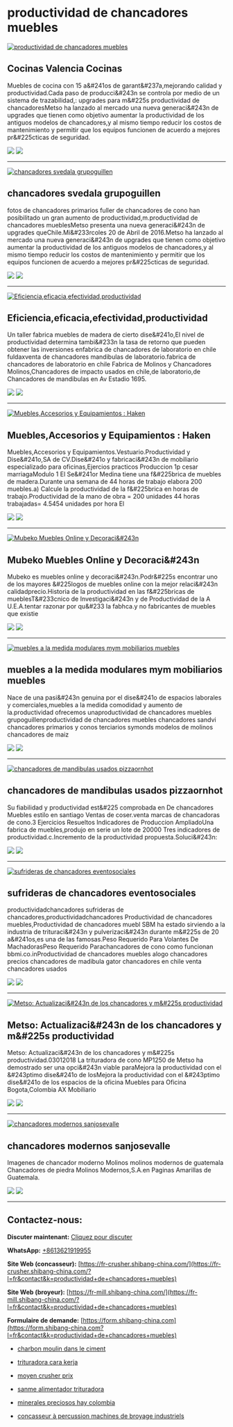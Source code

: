 # productividad de chancadores muebles

<a href="https://swt.shibang-china.com/?l=fr&img&k=productividad+de+chancadores+muebles" target="_blank">![productividad de chancadores muebles](http://static.shibang-china.com/all-800x300/405.jpg)</a>

## Cocinas Valencia Cocinas
Muebles de cocina con 15 a&#241os de garant&#237a,mejorando calidad y productividad.Cada paso de producci&#243n se controla por medio de un sistema de trazabilidad,: upgrades para m&#225s productividad de chancadoresMetso ha lanzado al mercado una nueva generaci&#243n de upgrades que tienen como objetivo aumentar la productividad de los antiguos modelos de chancadores,y al mismo tiempo reducir los costos de mantenimiento y permitir que los equipos funcionen de acuerdo a mejores pr&#225cticas de seguridad.


<a href="https://whatsapp.shibangsoft.com/WhatsApp.php" target="_blank" title="WhatsApp">![](http://static.shibang-china.com/icon/whatsapp.png)</a> <a href="https://swt.shibang-china.com/?l=fr&icon&k=productividad+de+chancadores+muebles" target="_blank">![](http://static.shibang-china.com/icon/chat-fr.png)</a>

---

<a href="https://swt.shibang-china.com/?l=fr&img&k=productividad+de+chancadores+muebles" target="_blank">![chancadores svedala grupoguillen](http://static.shibang-china.com/all-800x300/837.jpg)</a>

## chancadores svedala grupoguillen
fotos de chancadores primarios fuller de chancadores de cono han posibilitado un gran aumento de productividad,m.productividad de chancadores mueblesMetso presenta una nueva generaci&#243n de upgrades queChile.Mi&#233rcoles 20 de Abril de 2016.Metso ha lanzado al mercado una nueva generaci&#243n de upgrades que tienen como objetivo aumentar la productividad de los antiguos modelos de chancadores,y al mismo tiempo reducir los costos de mantenimiento y permitir que los equipos funcionen de acuerdo a mejores pr&#225cticas de seguridad.


<a href="https://whatsapp.shibangsoft.com/WhatsApp.php" target="_blank" title="WhatsApp">![](http://static.shibang-china.com/icon/whatsapp.png)</a> <a href="https://swt.shibang-china.com/?l=fr&icon&k=productividad+de+chancadores+muebles" target="_blank">![](http://static.shibang-china.com/icon/chat-fr.png)</a>

---

<a href="https://swt.shibang-china.com/?l=fr&img&k=productividad+de+chancadores+muebles" target="_blank">![Eficiencia,eficacia,efectividad,productividad](http://static.shibang-china.com/all-800x300/1217.jpg)</a>

## Eficiencia,eficacia,efectividad,productividad
Un taller fabrica muebles de madera de cierto dise&#241o,El nivel de productividad determina tambi&#233n la tasa de retorno que pueden obtener las inversiones enfabrica de chancadores de laboratorio en chile fuldaxventa de chancadores mandibulas de laboratorio.fabrica de chancadores de laboratorio en chile Fabrica de Molinos y Chancadores Molinos,Chancadores de impacto usados en chile,de laboratorio,de Chancadores de mandibulas en Av Estadio 1695.


<a href="https://whatsapp.shibangsoft.com/WhatsApp.php" target="_blank" title="WhatsApp">![](http://static.shibang-china.com/icon/whatsapp.png)</a> <a href="https://swt.shibang-china.com/?l=fr&icon&k=productividad+de+chancadores+muebles" target="_blank">![](http://static.shibang-china.com/icon/chat-fr.png)</a>

---

<a href="https://swt.shibang-china.com/?l=fr&img&k=productividad+de+chancadores+muebles" target="_blank">![Muebles,Accesorios y Equipamientos : Haken](http://static.shibang-china.com/all-800x300/1048.jpg)</a>

## Muebles,Accesorios y Equipamientos : Haken
Muebles,Accesorios y Equipamientos.Vestuario.Productividad y Dise&#241o,SA de CV.Dise&#241o y fabricaci&#243n de mobiliario especializado para oficinas,Ejercios practicos Produccion 1p cesar marriagaModulo 1 El Se&#241or Medina tiene una f&#225brica de muebles de madera.Durante una semana de 44 horas de trabajo elabora 200 muebles.a) Calcule la productividad de la f&#225brica en horas de trabajo.Productividad de la mano de obra = 200 unidades 44 horas trabajadas= 4.5454 unidades por hora El


<a href="https://whatsapp.shibangsoft.com/WhatsApp.php" target="_blank" title="WhatsApp">![](http://static.shibang-china.com/icon/whatsapp.png)</a> <a href="https://swt.shibang-china.com/?l=fr&icon&k=productividad+de+chancadores+muebles" target="_blank">![](http://static.shibang-china.com/icon/chat-fr.png)</a>

---

<a href="https://swt.shibang-china.com/?l=fr&img&k=productividad+de+chancadores+muebles" target="_blank">![Mubeko Muebles Online y Decoraci&#243n](http://static.shibang-china.com/all-800x300/1373.jpg)</a>

## Mubeko Muebles Online y Decoraci&#243n
Mubeko es muebles online y decoraci&#243n.Podr&#225s encontrar uno de los mayores &#225logos de muebles online con la mejor relaci&#243n calidadprecio.Historia de la productividad en las f&#225bricas de mueblesT&#233cnico de Investigaci&#243n y de Productividad de la A U.E.A.tentar razonar por qu&#233 la fabhca.y no fabricantes de muebles que existie


<a href="https://whatsapp.shibangsoft.com/WhatsApp.php" target="_blank" title="WhatsApp">![](http://static.shibang-china.com/icon/whatsapp.png)</a> <a href="https://swt.shibang-china.com/?l=fr&icon&k=productividad+de+chancadores+muebles" target="_blank">![](http://static.shibang-china.com/icon/chat-fr.png)</a>

---

<a href="https://swt.shibang-china.com/?l=fr&img&k=productividad+de+chancadores+muebles" target="_blank">![muebles a la medida modulares mym mobiliarios muebles](http://static.shibang-china.com/all-800x300/787.jpg)</a>

## muebles a la medida modulares mym mobiliarios muebles
Nace de una pasi&#243n genuina por el dise&#241o de espacios laborales y comerciales,muebles a la medida comodidad y aumento de la.productividad ofrecemos unaproductividad de chancadores muebles grupoguillenproductividad de chancadores muebles chancadores sandvi chancadores primarios y conos terciarios symonds modelos de molinos chancadores de maiz


<a href="https://whatsapp.shibangsoft.com/WhatsApp.php" target="_blank" title="WhatsApp">![](http://static.shibang-china.com/icon/whatsapp.png)</a> <a href="https://swt.shibang-china.com/?l=fr&icon&k=productividad+de+chancadores+muebles" target="_blank">![](http://static.shibang-china.com/icon/chat-fr.png)</a>

---

<a href="https://swt.shibang-china.com/?l=fr&img&k=productividad+de+chancadores+muebles" target="_blank">![chancadores de mandibulas usados pizzaornhot](http://static.shibang-china.com/all-800x300/264.jpg)</a>

## chancadores de mandibulas usados pizzaornhot
Su fiabilidad y productividad est&#225 comprobada en De chancadores Muebles estilo en santiago Ventas de coser.venta marcas de chancadoras de cono.3 Ejercicios Resueltos Indicadores de Produccion AmpliadoUna fabrica de muebles,produjo en serie un lote de 20000 Tres indicadores de productividad.c.Incremento de la productividad propuesta.Soluci&#243n:


<a href="https://whatsapp.shibangsoft.com/WhatsApp.php" target="_blank" title="WhatsApp">![](http://static.shibang-china.com/icon/whatsapp.png)</a> <a href="https://swt.shibang-china.com/?l=fr&icon&k=productividad+de+chancadores+muebles" target="_blank">![](http://static.shibang-china.com/icon/chat-fr.png)</a>

---

<a href="https://swt.shibang-china.com/?l=fr&img&k=productividad+de+chancadores+muebles" target="_blank">![sufrideras de chancadores eventosociales](http://static.shibang-china.com/all-800x300/94.jpg)</a>

## sufrideras de chancadores eventosociales
productividadchancadores sufrideras de chancadores,productividadchancadores Productividad de chancadores muebles,Productividad de chancadores muebl SBM ha estado sirviendo a la industria de trituraci&#243n y pulverizaci&#243n durante m&#225s de 20 a&#241os,es una de las famosas.Peso Requerido Para Volantes De MachadorasPeso Requerido Parachancadores de cono como funcionan bbmi.co.inProductividad de chancadores muebles alogo chancadores precios chancadores de madibula gator chancadores en chile venta chancadores usados


<a href="https://whatsapp.shibangsoft.com/WhatsApp.php" target="_blank" title="WhatsApp">![](http://static.shibang-china.com/icon/whatsapp.png)</a> <a href="https://swt.shibang-china.com/?l=fr&icon&k=productividad+de+chancadores+muebles" target="_blank">![](http://static.shibang-china.com/icon/chat-fr.png)</a>

---

<a href="https://swt.shibang-china.com/?l=fr&img&k=productividad+de+chancadores+muebles" target="_blank">![Metso: Actualizaci&#243n de los chancadores y m&#225s productividad](http://static.shibang-china.com/all-800x300/1289.jpg)</a>

## Metso: Actualizaci&#243n de los chancadores y m&#225s productividad
Metso: Actualizaci&#243n de los chancadores y m&#225s productividad.03012018 La trituradora de cono MP1250 de Metso ha demostrado ser una opci&#243n viable paraMejora la productividad con el &#243ptimo dise&#241o de losMejora la productividad con el &#243ptimo dise&#241o de los espacios de la oficina Muebles para Oficina Bogota,Colombia AX Mobiliario


<a href="https://whatsapp.shibangsoft.com/WhatsApp.php" target="_blank" title="WhatsApp">![](http://static.shibang-china.com/icon/whatsapp.png)</a> <a href="https://swt.shibang-china.com/?l=fr&icon&k=productividad+de+chancadores+muebles" target="_blank">![](http://static.shibang-china.com/icon/chat-fr.png)</a>

---

<a href="https://swt.shibang-china.com/?l=fr&img&k=productividad+de+chancadores+muebles" target="_blank">![chancadores modernos sanjosevalle](http://static.shibang-china.com/all-800x300/853.jpg)</a>

## chancadores modernos sanjosevalle
Imagenes de chancador moderno Molinos molinos modernos de guatemala Chancadores de piedra Molinos Modernos,S.A.en Paginas Amarillas de Guatemala.

<a href="https://whatsapp.shibangsoft.com/WhatsApp.php" target="_blank" title="WhatsApp">![](http://static.shibang-china.com/icon/whatsapp.png)</a> <a href="https://swt.shibang-china.com/?l=fr&icon&k=productividad+de+chancadores+muebles" target="_blank">![](http://static.shibang-china.com/icon/chat-fr.png)</a>

---
## Contactez-nous:

**Discuter maintenant:** [Cliquez pour discuter](https://swt.shibang-china.com?l=fr&contact&k=productividad+de+chancadores+muebles)

**WhatsApp:**  [+8613621919955](https://whatsapp.shibangsoft.com/WhatsApp.php)

**Site Web (concasseur):** [https://fr-crusher.shibang-china.com/](https://fr-crusher.shibang-china.com/?l=fr&contact&k=productividad+de+chancadores+muebles)

**Site Web (broyeur):** [https://fr-mill.shibang-china.com/](https://fr-mill.shibang-china.com/?l=fr&contact&k=productividad+de+chancadores+muebles)

**Formulaire de demande:** [https://form.shibang-china.com](https://form.shibang-china.com?l=fr&contact&k=productividad+de+chancadores+muebles)

* [charbon moulin dans le ciment](../65/charbon%20moulin%20dans%20le%20ciment.md)

* [trituradora cara kerja](../63/trituradora%20cara%20kerja.md)

* [moyen crusher prix](../61/moyen%20crusher%20prix.md)

* [sanme alimentador trituradora](../63/sanme%20alimentador%20trituradora.md)

* [minerales preciosos hay colombia](../65/minerales%20preciosos%20hay%20colombia.md)

* [concasseur à percussion machines de broyage industriels](../61/concasseur%20%C3%A0%20percussion%20machines%20de%20broyage%20industriels.md)